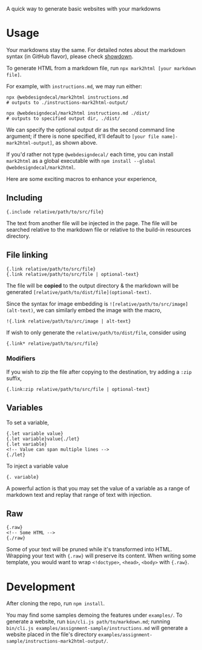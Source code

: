 A quick way to generate basic websites with your markdowns

# Usage

Your markdowns stay the same. For detailed notes about the markdown syntax (in GitHub flavor), please check [showdown](https://github.com/showdownjs/showdown/blob/master/README.md).

To generate HTML from a markdown file, run `npx mark2html [your markdown file]`.

For example, with `instructions.md`, we may run either:

```
npx @webdesigndecal/mark2html instructions.md
# outputs to ./instructions-mark2html-output/

npx @webdesigndecal/mark2html instructions.md ./dist/
# outputs to specified output dir, ./dist/
```

We can specify the optional output dir as the second command line argument; if there is none specified, it'll default to `[your file name]-mark2html-output]`, as shown above.

If you'd rather not type `@webdesigndecal/` each time, you can install `mark2html` as a global executable with `npm install --global @webdesigndecal/mark2html`.

Here are some exciting macros to enhance your experience,

## Including

```
{.include relative/path/to/src/file}
```

The text from another file will be injected in the page. The file will be searched relative to the markdown file or relative to the build-in resources directory.

## File linking

```
{.link relative/path/to/src/file}
{.link relative/path/to/src/file | optional-text}
```

The file will be **copied** to the output directory & the markdown will be generated `[relative/path/to/dist/file](optional-text)`.

Since the syntax for image embedding is `![relative/path/to/src/image](alt-text)`, we can similarly embed the image with the macro,

```
!{.link relative/path/to/src/image | alt-text}
```

If wish to only generate the `relative/path/to/dist/file`, consider using

```
{.link* relative/path/to/src/file}
```

### Modifiers

If you wish to zip the file after copying to the destination, try adding a `:zip` suffix,

```
{.link:zip relative/path/to/src/file | optional-text}
```

## Variables

To set a variable,

```
{.let variable value}
{.let variable}value{./let}
{.let variable}
<!-- Value can span multiple lines -->
{./let}
```

To inject a variable value

```
{. variable}
```

A powerful action is that you may set the value of a variable as a range of markdown text and replay that range of text with injection.

## Raw

```
{.raw}
<!-- Some HTML -->
{./raw}
```

Some of your text will be pruned while it's transformed into HTML. Wrapping your text with `{.raw}` will preserve its content. When writing some template, you would want to wrap `<!doctype>`, `<head>`, `<body>` with `{.raw}`.

# Development

After cloning the repo, run `npm install`.

You may find some samples demoing the features under `examples/`. To generate a website, run `bin/cli.js path/to/markdown.md`; running `bin/cli.js examples/assignment-sample/instructions.md` will generate a website placed in the file's directory `examples/assignment-sample/instructions-mark2html-output/`.
